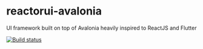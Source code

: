 # reactorui-avalonia
UI framework built on top of Avalonia heavily inspired to ReactJS and Flutter

[![Build status](https://ci.appveyor.com/api/projects/status/h94yyuddmggachak?svg=true)](https://ci.appveyor.com/project/adospace/reactorui-avalonia)
